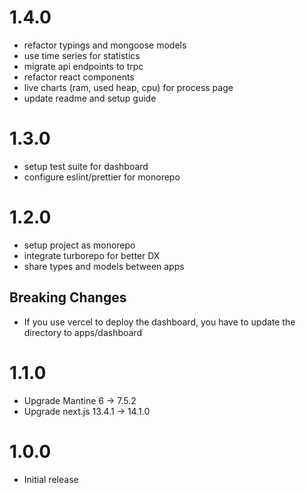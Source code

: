 # 1.4.0
- refactor typings and mongoose models
- use time series for statistics
- migrate api endpoints to trpc
- refactor react components
- live charts (ram, used heap, cpu) for process page
- update readme and setup guide

# 1.3.0

- setup test suite for dashboard
- configure eslint/prettier for monorepo

# 1.2.0

- setup project as monorepo
- integrate turborepo for better DX
- share types and models between apps

## Breaking Changes

- If you use vercel to deploy the dashboard, you have to update the directory to apps/dashboard

# 1.1.0

- Upgrade Mantine 6 -> 7.5.2
- Upgrade next.js 13.4.1 -> 14.1.0

# 1.0.0

- Initial release
